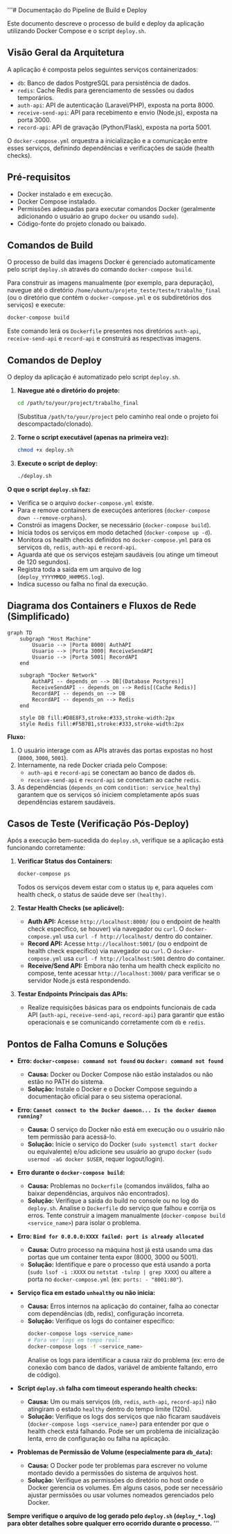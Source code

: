 '''# Documentação do Pipeline de Build e Deploy

Este documento descreve o processo de build e deploy da aplicação utilizando Docker Compose e o script `deploy.sh`.

## Visão Geral da Arquitetura

A aplicação é composta pelos seguintes serviços containerizados:

*   `db`: Banco de dados PostgreSQL para persistência de dados.
*   `redis`: Cache Redis para gerenciamento de sessões ou dados temporários.
*   `auth-api`: API de autenticação (Laravel/PHP), exposta na porta 8000.
*   `receive-send-api`: API para recebimento e envio (Node.js), exposta na porta 3000.
*   `record-api`: API de gravação (Python/Flask), exposta na porta 5001.

O `docker-compose.yml` orquestra a inicialização e a comunicação entre esses serviços, definindo dependências e verificações de saúde (health checks).

## Pré-requisitos

*   Docker instalado e em execução.
*   Docker Compose instalado.
*   Permissões adequadas para executar comandos Docker (geralmente adicionando o usuário ao grupo `docker` ou usando `sudo`).
*   Código-fonte do projeto clonado ou baixado.

## Comandos de Build

O processo de build das imagens Docker é gerenciado automaticamente pelo script `deploy.sh` através do comando `docker-compose build`.

Para construir as imagens manualmente (por exemplo, para depuração), navegue até o diretório `/home/ubuntu/projeto_teste/teste/trabalho_final` (ou o diretório que contém o `docker-compose.yml` e os subdiretórios dos serviços) e execute:

```bash
docker-compose build
```

Este comando lerá os `Dockerfile` presentes nos diretórios `auth-api`, `receive-send-api` e `record-api` e construirá as respectivas imagens.

## Comandos de Deploy

O deploy da aplicação é automatizado pelo script `deploy.sh`.

1.  **Navegue até o diretório do projeto:**
    ```bash
    cd /path/to/your/project/trabalho_final
    ```
    (Substitua `/path/to/your/project` pelo caminho real onde o projeto foi descompactado/clonado).

2.  **Torne o script executável (apenas na primeira vez):**
    ```bash
    chmod +x deploy.sh
    ```

3.  **Execute o script de deploy:**
    ```bash
    ./deploy.sh
    ```

**O que o script `deploy.sh` faz:**

*   Verifica se o arquivo `docker-compose.yml` existe.
*   Para e remove containers de execuções anteriores (`docker-compose down --remove-orphans`).
*   Constrói as imagens Docker, se necessário (`docker-compose build`).
*   Inicia todos os serviços em modo detached (`docker-compose up -d`).
*   Monitora os health checks definidos no `docker-compose.yml` para os serviços `db`, `redis`, `auth-api` e `record-api`.
*   Aguarda até que os serviços estejam saudáveis (ou atinge um timeout de 120 segundos).
*   Registra toda a saída em um arquivo de log (`deploy_YYYYMMDD_HHMMSS.log`).
*   Indica sucesso ou falha no final da execução.

## Diagrama dos Containers e Fluxos de Rede (Simplificado)

```mermaid
graph TD
    subgraph "Host Machine"
        Usuario --> |Porta 8000| AuthAPI
        Usuario --> |Porta 3000| ReceiveSendAPI
        Usuario --> |Porta 5001| RecordAPI
    end

    subgraph "Docker Network"
        AuthAPI -- depends_on --> DB[(Database Postgres)]
        ReceiveSendAPI -- depends_on --> Redis[(Cache Redis)]
        RecordAPI -- depends_on --> DB
        RecordAPI -- depends_on --> Redis
    end

    style DB fill:#D8E8F3,stroke:#333,stroke-width:2px
    style Redis fill:#F5B7B1,stroke:#333,stroke-width:2px
```

**Fluxo:**

1.  O usuário interage com as APIs através das portas expostas no host (`8000`, `3000`, `5001`).
2.  Internamente, na rede Docker criada pelo Compose:
    *   `auth-api` e `record-api` se conectam ao banco de dados `db`.
    *   `receive-send-api` e `record-api` se conectam ao cache `redis`.
3.  As dependências (`depends_on` com `condition: service_healthy`) garantem que os serviços só iniciem completamente após suas dependências estarem saudáveis.

## Casos de Teste (Verificação Pós-Deploy)

Após a execução bem-sucedida do `deploy.sh`, verifique se a aplicação está funcionando corretamente:

1.  **Verificar Status dos Containers:**
    ```bash
    docker-compose ps
    ```
    Todos os serviços devem estar com o status `Up` e, para aqueles com health check, o status de saúde deve ser `(healthy)`.

2.  **Testar Health Checks (se aplicável):**
    *   **Auth API:** Acesse `http://localhost:8000/` (ou o endpoint de health check específico, se houver) via navegador ou `curl`. O `docker-compose.yml` usa `curl -f http://localhost/` dentro do container.
    *   **Record API:** Acesse `http://localhost:5001/` (ou o endpoint de health check específico) via navegador ou `curl`. O `docker-compose.yml` usa `curl -f http://localhost:5001` dentro do container.
    *   **Receive/Send API:** Embora não tenha um health check explícito no compose, tente acessar `http://localhost:3000/` para verificar se o servidor Node.js está respondendo.

3.  **Testar Endpoints Principais das APIs:**
    *   Realize requisições básicas para os endpoints funcionais de cada API (`auth-api`, `receive-send-api`, `record-api`) para garantir que estão operacionais e se comunicando corretamente com `db` e `redis`.

## Pontos de Falha Comuns e Soluções

*   **Erro: `docker-compose: command not found` ou `docker: command not found`**
    *   **Causa:** Docker ou Docker Compose não estão instalados ou não estão no PATH do sistema.
    *   **Solução:** Instale o Docker e o Docker Compose seguindo a documentação oficial para o seu sistema operacional.

*   **Erro: `Cannot connect to the Docker daemon... Is the docker daemon running?`**
    *   **Causa:** O serviço do Docker não está em execução ou o usuário não tem permissão para acessá-lo.
    *   **Solução:** Inicie o serviço do Docker (`sudo systemctl start docker` ou equivalente) e/ou adicione seu usuário ao grupo `docker` (`sudo usermod -aG docker $USER`, requer logout/login).

*   **Erro durante o `docker-compose build`:**
    *   **Causa:** Problemas no `Dockerfile` (comandos inválidos, falha ao baixar dependências, arquivos não encontrados).
    *   **Solução:** Verifique a saída do build no console ou no log do `deploy.sh`. Analise o `Dockerfile` do serviço que falhou e corrija os erros. Tente construir a imagem manualmente (`docker-compose build <service_name>`) para isolar o problema.

*   **Erro: `Bind for 0.0.0.0:XXXX failed: port is already allocated`**
    *   **Causa:** Outro processo na máquina host já está usando uma das portas que um container tenta expor (8000, 3000 ou 5001).
    *   **Solução:** Identifique e pare o processo que está usando a porta (`sudo lsof -i :XXXX` ou `netstat -tulnp | grep XXXX`) ou altere a porta no `docker-compose.yml` (ex: `ports: - "8001:80"`).

*   **Serviço fica em estado `unhealthy` ou não inicia:**
    *   **Causa:** Erros internos na aplicação do container, falha ao conectar com dependências (db, redis), configuração incorreta.
    *   **Solução:** Verifique os logs do container específico:
        ```bash
        docker-compose logs <service_name>
        # Para ver logs em tempo real:
        docker-compose logs -f <service_name>
        ```
        Analise os logs para identificar a causa raiz do problema (ex: erro de conexão com banco de dados, variável de ambiente faltando, erro de código).

*   **Script `deploy.sh` falha com timeout esperando health checks:**
    *   **Causa:** Um ou mais serviços (`db`, `redis`, `auth-api`, `record-api`) não atingiram o estado `healthy` dentro do tempo limite (120s).
    *   **Solução:** Verifique os logs dos serviços que não ficaram saudáveis (`docker-compose logs <service_name>`) para entender por que o health check está falhando. Pode ser um problema de inicialização lenta, erro de configuração ou falha na aplicação.

*   **Problemas de Permissão de Volume (especialmente para `db_data`):**
    *   **Causa:** O Docker pode ter problemas para escrever no volume montado devido a permissões do sistema de arquivos host.
    *   **Solução:** Verifique as permissões do diretório no host onde o Docker gerencia os volumes. Em alguns casos, pode ser necessário ajustar permissões ou usar volumes nomeados gerenciados pelo Docker.

**Sempre verifique o arquivo de log gerado pelo `deploy.sh` (`deploy_*.log`) para obter detalhes sobre qualquer erro ocorrido durante o processo.**
'''

